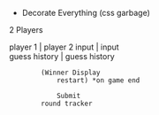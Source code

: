 - Decorate Everything (css garbage)


2 Players

player 1         |          player 2
input            |              input       
guess history    |          guess history

            (Winner Display
                restart) *on game end

                Submit
            round tracker


